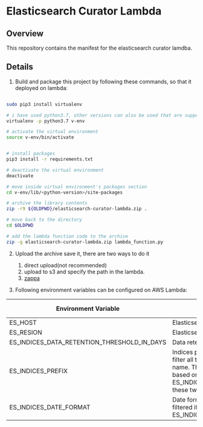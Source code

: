 # Elasticsearch Curator Lambda

## Overview
This repository contains the manifest for the elasticsearch curator lamdba.

## Details

1. Build and package this project by following these commands, so that it deployed on lambda:

```bash

sudo pip3 install virtualenv 

# i have used python3.7, other versions can also be used that are supported by lambda
virtualenv -p python3.7 v-env

# activate the virtual environment
source v-env/bin/activate


# install packages
pip3 install -r requirements.txt

# deactivate the virtual environment
deactivate

# move inside virtual environment's packages section
cd v-env/lib/<python-version>/site-packages

# archive the library contents
zip -r9 ${OLDPWD}/elasticsearch-curator-lambda.zip .

# move back to the directory
cd $OLDPWD

# add the lambda function code to the archive
zip -g elasticsearch-curator-lambda.zip lambda_function.py

```

2. Upload the archive save it, there are two ways to do it

    1. direct upload(not recommended)
    2. upload to s3 and specify the path in the lambda.
    3. [zappa](https://github.com/Miserlou/Zappa)

3. Following environment variables can be configured on AWS Lambda:

| Environment Variable | Description | Default Value |
|---|---|---|
| ES_HOST | Elasticsearch URL without `https//` | localhost |
| ES_RESION | Elasticsearch cluster reason | us-west-1 |
| ES_INDICES_DATA_RETENTION_THRESHOLD_IN_DAYS | Data retention period in days. | 90 |
| ES_INDICES_PREFIX | Indices prefix, it will be used as **`first`** filter, it will filter all the indices that have this prefix in their name. The remaining indices name will be filtered based on the age filter ES_INDICES_DATE_FORMAT. The reason to do these two filters is that we don't want to delete | logs |
| ES_INDICES_DATE_FORMAT | Date format in the indices name. Indices will be filtered if their date is older than ES_INDICES_DATA_RETENTION_DAYS_THRESHOLD | %Y.%m.%d |
